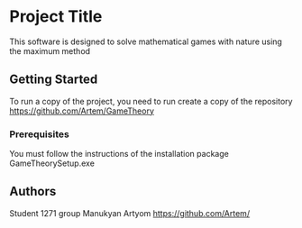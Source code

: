 # Project Title

This software is designed to solve mathematical games with nature using the maximum method

## Getting Started

To run a copy of the project, you need to run create a copy of the repository https://github.com/Artem/GameTheory

### Prerequisites

You must follow the instructions of the installation package GameTheorySetup.exe

## Authors

Student 1271 group Manukyan Artyom https://github.com/Artem/